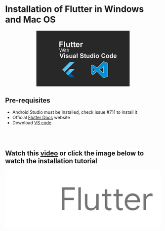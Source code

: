 # Installation of Flutter in Windows and Mac OS
 
<p align="center">
<img  src="./images/img1.jpg" 
 alt="Flutter-logo" width="60%" />
</p>

## Pre-requisites

* Android Studio must be installed, check issue #711 to install it
* Official [Flutter Docs](https://flutter.dev/docs/get-started/install) website
* Download [VS code](https://code.visualstudio.com/)

<br></br>

## Watch this [video](https://youtu.be/Fi9lnrZu0mE) or click the image below to watch the installation tutorial

[<img src="./images/img2.gif">](https://youtu.be/Fi9lnrZu0mE)

<br></br>
